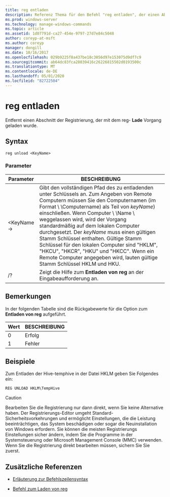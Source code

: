 ```yaml
---
title: reg entladen
description: Referenz Thema für den Befehl "reg entladen", der einen Abschnitt der Registrierung entfernt, der mit dem "reg Load"-Vorgang geladen wurde.
ms.prod: windows-server
ms.technology: manage-windows-commands
ms.topic: article
ms.assetid: 1d07791d-ca27-454e-9797-27d7e84c5048
author: coreyp-at-msft
ms.author: coreyp
manager: dongill
ms.date: 10/16/2017
ms.openlocfilehash: 029b9225f8a437be18c3056d97e153075d9df7c9
ms.sourcegitcommit: ab64dc83fca28039416c26226815502d0193500c
ms.translationtype: MT
ms.contentlocale: de-DE
ms.lasthandoff: 05/01/2020
ms.locfileid: "82722504"
---
```

# <a name="reg-unload"></a>reg entladen



Entfernt einen Abschnitt der Registrierung, der mit dem reg- **Lade** Vorgang geladen wurde.



## <a name="syntax"></a>Syntax

```
reg unload <KeyName>
```

### <a name="parameters"></a>Parameter

|Parameter|BESCHREIBUNG|
|---------|-----------|
|\<KeyName->|Gibt den vollständigen Pfad des zu entladenden unter Schlüssels an. Zum Angeben von Remote Computern müssen Sie den Computernamen (im Format \\ \\Computername\) als Teil von *keyName*) einschließen. Wenn Computer \\ \\Name \ weggelassen wird, wird der Vorgang standardmäßig auf dem lokalen Computer durchgesetzt. Der *keyName* muss einen gültigen Stamm Schlüssel enthalten. Gültige Stamm Schlüssel für den lokalen Computer sind "HKLM", "HKCU", "HKCR", "HKU" und "HKCC". Wenn ein Remote Computer angegeben wird, lauten gültige Stamm Schlüssel HKLM und HKU.|
|/?|Zeigt die Hilfe zum **Entladen von reg** an der Eingabeaufforderung an.|

## <a name="remarks"></a>Bemerkungen

In der folgenden Tabelle sind die Rückgabewerte für die Option zum **Entladen von reg** aufgeführt.

|Wert|BESCHREIBUNG|
|-----|-----------|
|0|Erfolg|
|1|Fehler|

## <a name="examples"></a>Beispiele

Zum Entladen der Hive-temphive in der Datei HKLM geben Sie Folgendes ein:
```
REG UNLOAD HKLM\TempHive
```

> [!CAUTION]
> Bearbeiten Sie die Registrierung nur dann direkt, wenn Sie keine Alternative haben. Der Registrierungs-Editor umgeht Standard-Sicherheitsvorkehrungen und ermöglicht Einstellungen, die die Leistung beeinträchtigen, das System beschädigen oder sogar die Neuinstallation von Windows erfordern. Sie können die meisten Registrierungs Einstellungen sicher ändern, indem Sie die Programme in der Systemsteuerung oder Microsoft Management Console (MMC) verwenden. Wenn Sie die Registrierung direkt bearbeiten müssen, sichern Sie Sie zuerst.

## <a name="additional-references"></a>Zusätzliche Referenzen

- [Erläuterung zur Befehlszeilensyntax](command-line-syntax-key.md)

- [Befehl zum Laden von reg](reg-load.md)